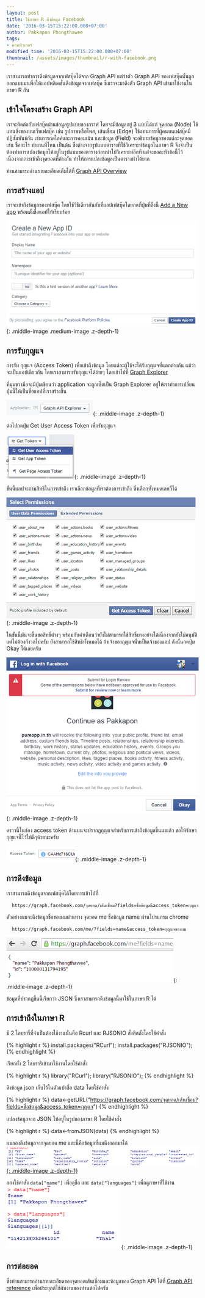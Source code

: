 ```yaml
---
layout: post
title: ใช้ภาษา R ดึงข้อมูล Facebook
date: '2016-03-15T15:22:00.000+07:00'
author: Pakkapon Phongthawee
tags:
- คอมพิวเตอร์
modified_time: '2016-03-15T15:22:00.000+07:00'
thumbnail: /assets/images/thumbnail/r-with-facebook.png
---
```

เราสามารถทำการดึงข้อมูลจากเฟสบุ๊คได้จาก Graph API แต่ว่าตัว Graph API ของเฟสบุ๊คนั้นถูกออกแบบมาเพื่อให้แอปพลิเคชั่นดึงข้อมูลจากเฟสบุ๊ค ซึ่งเราจะมาดึงตัว Graph API เข้ามาใช้งานในภาษา R กัน

## เข้าใจโครงสร้าง Graph API

เราจะติดต่อกับเฟสบุ๊คผ่านข้อมูลรูปแบบของกราฟ โดยจะมีข้อมูลอยู่ 3 แบบได้แก่ จุดยอด (Node) ใช้แทนสิ่งของบนเว็บเฟสบุ๊ค เช่น รูปภาพหรือโพส, เส้นเชื่อม (Edge) ใช้แทนการที่ผู้คนบนเฟสบุ๊คมีปฏิสัมพันธ์กัน เช่นการกดไลค์และการคอมเม้น และข้อมูล (Field) จะอธิบายข้อมูลของแต่ละจุดยอด เช่น ชื่ออะไร ทำงานที่ไหน เป็นต้น ซึ่งต่างจากรูปแบบตารางที่ใช้วิเคราะห์ข้อมูลในภาษา R จึงจำเป็นต้องทำการแปลงข้อมูลให้อยู่ในรูปแบบของตารางก่อนนำไปวิเคราะห์อีกที แต่จะขอละหัวข้อนี้ไว้ เนื่องจากการเข้าถึงจุดยอดที่ต่างกัน ทำให้การแปลงข้อมูลเป็นตารางทำได้ยาก

ท่านสามารถอ่านรายละเอียดเต็มได้ที่ [Graph API Overview](https://developers.facebook.com/docs/graph-api/overview/)

## การสร้างแอป

เราจะเข้าถึงข้อมูลของเฟสบุ๊ค โดยใช้วิธีเดียวกันกับที่แอปเฟสบุ๊คโดยกดที่ปุ่มที่ลิ้งนี้ [Add a New app](https://developers.facebook.com/quickstarts/?platform=web) พร้อมตั้งชื่อแอปให้เรียบร้อย

![](/assets/images/post/r-with-facebook/addapp.png){: .middle-image .medium-image .z-depth-1}

## การรับกุญแจ

การรับ กุญแจ (Access Token) เพื่อเข้าถึงข้อมูล โดยแต่ละผู้ใช้จะได้รับกุญแจที่แตกต่างกัน แม้ว่าจะเป็นแอปเดียวกัน โดยเราสามารถรับกุญแจได้ง่ายๆ โดยเข้าไปที่ [Graph Explorer](https://developers.facebook.com/tools/explorer/)

ที่มุมขวามือจะมีปุ่มเขียนว่า application จะถูกเซ็ตเป็น Graph Explorer อยู่ให้เราทำการเปลี่ยนปุ่มนี้ให้เป็นชื่อแอปที่เราสร้างขึ้น

![](/assets/images/post/r-with-facebook/app-button.png){: .middle-image .z-depth-1}

ต่อไปกดปุ่ม Get User Access Token เพื่อรับกุญแจ

![](/assets/images/post/r-with-facebook/get-user-token.png){: .middle-image .z-depth-1}

ขั้นนี้แอปจะถามสิทธิในการเข้าถึง เราเลือกข้อมูลที่เราต้องการเข้าถึง ซึ่งเลือกทั้งหมดเลยก็ได้

![](/assets/images/post/r-with-facebook/app-permission.png){: .middle-image .z-depth-1}

ในขั้นนี้มันจะขึ้นขอสิทธิ์ต่างๆ พร้อมกับคำเตือนว่ายังไม่สามารถใช้สิทธิ์บางอย่างได้เนื่องจากยังไม่อนุมัติ แต่ไม่ต้องกังวลไปครับ ยังสามารถใช้สิทธิทั้งหมดได้ ถ้าเจ้าของกุญแจนั้นเป็นเจ้าของแอป ดังนั้นกดปุ่ม Okay ได้เลยครับ

![](/assets/images/post/r-with-facebook/press-ok.png){: .middle-image .z-depth-1}

คราวนี้ในช่อง access token ด้านบนจะปรากฏกุญแจสำหรับการเข้าถึงข้อมูลขึ้นมาแล้ว ขอให้รักษากุญแจนี้ไว้ให้ดีๆด้วยนะครับ

![](/assets/images/post/r-with-facebook/key.png){: .middle-image .z-depth-1}

## การดึงข้อมูล

เราสามารถดึงข้อมูลจากเฟสบุ๊คได้โดยการเข้าไปที่
```
  https://graph.facebook.com/จุดยอด/เส้นเชื่อม?fields=ชื่อข้อมูล&access_token=กุญแจ
```

ตัวอย่างผมจะดึงข้อมูลชื่อของผมผ่านทาง จุดยอด me ชื่อข้อมูล name ผ่านโปรแกรม chrome
```
  https://graph.facebook.com/me/?fields=name&access_token=กุญแจของผม
```

![](/assets/images/post/r-with-facebook/my-name.png){: .middle-image .z-depth-1}

ข้อมูลที่ปรากฏขึ้นนี้เรียกว่า JSON ซึ่งเราสามารถดึงข้อมูลนี้มาใช้ในภาษา R ได้

## การเข้าถึงในภาษา R

มี 2 ไลบรารี่ที่จำเป็นต้องใช้งานนั่นคือ Rcurl และ RJSONIO สั่งติดตั้งโดยใช้คำสั่ง

{% highlight r %}
install.packages("RCurl");
install.packages("RJSONIO");
{% endhighlight %}

เรียกทั้ง 2 ไลบรารีเข้ามาใช้งานโดยใช้คำสั่ง

{% highlight r %}
library("RCurl");
library("RJSONIO");
{% endhighlight %}

ดึงข้อมูล json เก็บไว้ในตัวแปรชื่อ data โดยใช้คำสั่ง

{% highlight r %}
data<-getURL("https://graph.facebook.com/จุดยอด/เส้นเชื่อม?fields=ชื่อข้อมูล&access_token=กุญแจ")
{% endhighlight %}

แปลงข้อมูลจาก JSON ให้อยู่ในรูปของภาษา R โดยใช้คำสั่ง

{% highlight r %}
data<-fromJSON(data)
{% endhighlight %}

ผมลองดึงข้อมูลจากจุดยอด me และนี้คือข้อมูลที่ผมดึงออกมาได้
[![](/assets/images/post/r-with-facebook/namedata.png){: .middle-image .z-depth-1}](/assets/images/post/r-with-facebook/namedata.png)

ลองใช้คำสั่ง `data["name"]` เพื่อดูชื่อ และ `data["languages"]` เพื่อดูภาษาที่ใช้งาน
![](/assets/images/post/r-with-facebook/access_data.png){: .middle-image .z-depth-1}

## การต่อยอด

ซึ่งท่านสามารถอ่านรายละเอียดของจุดยอดเส้นเชื่อมและข้อมูลของ Graph API ได้ที่ [Graph API reference](https://developers.facebook.com/docs/graph-api/reference) เพื่อประยุกต์ใช้กับงานของท่านต่อไปครับ
